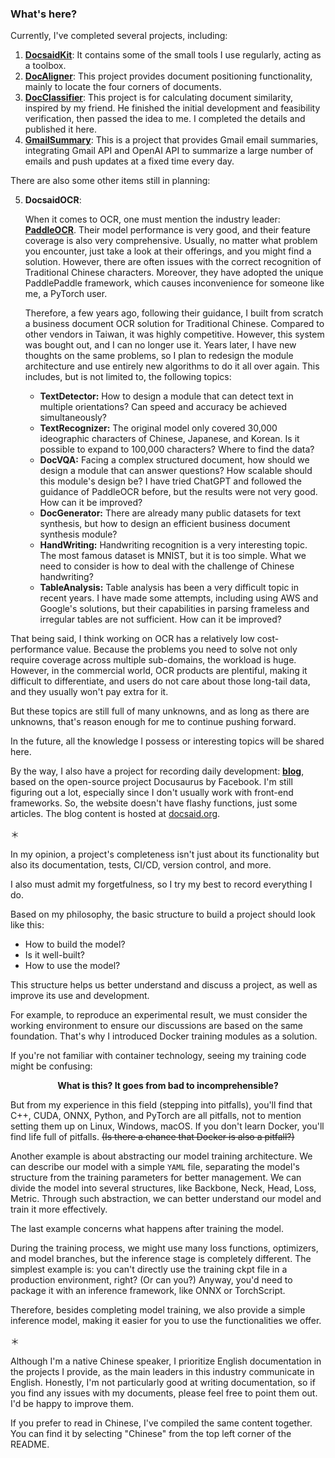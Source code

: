 ### What's here?

Currently, I've completed several projects, including:

1. [**DocsaidKit**](https://github.com/DocsaidLab/DocsaidKit): It contains some of the small tools I use regularly, acting as a toolbox.
2. [**DocAligner**](https://github.com/DocsaidLab/DocAligner): This project provides document positioning functionality, mainly to locate the four corners of documents.
3. [**DocClassifier**](https://github.com/DocsaidLab/DocClassifier): This project is for calculating document similarity, inspired by my friend. He finished the initial development and feasibility verification, then passed the idea to me. I completed the details and published it here.
4. [**GmailSummary**](https://github.com/DocsaidLab/GmailSummary): This is a project that provides Gmail email summaries, integrating Gmail API and OpenAI API to summarize a large number of emails and push updates at a fixed time every day.

There are also some other items still in planning:

5. **DocsaidOCR**:

    When it comes to OCR, one must mention the industry leader: [**PaddleOCR**](https://github.com/PaddlePaddle/PaddleOCR). Their model performance is very good, and their feature coverage is also very comprehensive. Usually, no matter what problem you encounter, just take a look at their offerings, and you might find a solution. However, there are often issues with the correct recognition of Traditional Chinese characters. Moreover, they have adopted the unique PaddlePaddle framework, which causes inconvenience for someone like me, a PyTorch user.

    Therefore, a few years ago, following their guidance, I built from scratch a business document OCR solution for Traditional Chinese. Compared to other vendors in Taiwan, it was highly competitive. However, this system was bought out, and I can no longer use it. Years later, I have new thoughts on the same problems, so I plan to redesign the module architecture and use entirely new algorithms to do it all over again. This includes, but is not limited to, the following topics:

    - **TextDetector:** How to design a module that can detect text in multiple orientations? Can speed and accuracy be achieved simultaneously?
    - **TextRecognizer:** The original model only covered 30,000 ideographic characters of Chinese, Japanese, and Korean. Is it possible to expand to 100,000 characters? Where to find the data?
    - **DocVQA:** Facing a complex structured document, how should we design a module that can answer questions? How scalable should this module's design be? I have tried ChatGPT and followed the guidance of PaddleOCR before, but the results were not very good. How can it be improved?
    - **DocGenerator:** There are already many public datasets for text synthesis, but how to design an efficient business document synthesis module?
    - **HandWriting:** Handwriting recognition is a very interesting topic. The most famous dataset is MNIST, but it is too simple. What we need to consider is how to deal with the challenge of Chinese handwriting?
    - **TableAnalysis:** Table analysis has been a very difficult topic in recent years. I have made some attempts, including using AWS and Google's solutions, but their capabilities in parsing frameless and irregular tables are not sufficient. How can it be improved?

That being said, I think working on OCR has a relatively low cost-performance value. Because the problems you need to solve not only require coverage across multiple sub-domains, the workload is huge. However, in the commercial world, OCR products are plentiful, making it difficult to differentiate, and users do not care about those long-tail data, and they usually won't pay extra for it.

But these topics are still full of many unknowns, and as long as there are unknowns, that's reason enough for me to continue pushing forward.

In the future, all the knowledge I possess or interesting topics will be shared here.

By the way, I also have a project for recording daily development: [**blog**](https://github.com/DocsaidLab/blog), based on the open-source project Docusaurus by Facebook. I'm still figuring out a lot, especially since I don't usually work with front-end frameworks. So, the website doesn't have flashy functions, just some articles. The blog content is hosted at [docsaid.org](https://docsaid.org).

＊

In my opinion, a project's completeness isn't just about its functionality but also its documentation, tests, CI/CD, version control, and more.

I also must admit my forgetfulness, so I try my best to record everything I do.

Based on my philosophy, the basic structure to build a project should look like this:

  - How to build the model?
  - Is it well-built?
  - How to use the model?

This structure helps us better understand and discuss a project, as well as improve its use and development.

For example, to reproduce an experimental result, we must consider the working environment to ensure our discussions are based on the same foundation. That's why I introduced Docker training modules as a solution.

If you're not familiar with container technology, seeing my training code might be confusing:

<div align="center">

**What is this? It goes from bad to incomprehensible?**

</div>

But from my experience in this field (stepping into pitfalls), you'll find that C++, CUDA, ONNX, Python, and PyTorch are all pitfalls, not to mention setting them up on Linux, Windows, macOS. If you don't learn Docker, you'll find life full of pitfalls. ~~(Is there a chance that Docker is also a pitfall?)~~

Another example is about abstracting our model training architecture. We can describe our model with a simple `YAML` file, separating the model's structure from the training parameters for better management. We can divide the model into several structures, like Backbone, Neck, Head, Loss, Metric. Through such abstraction, we can better understand our model and train it more effectively.

The last example concerns what happens after training the model.

During the training process, we might use many loss functions, optimizers, and model branches, but the inference stage is completely different. The simplest example is: you can't directly use the training ckpt file in a production environment, right? (Or can you?) Anyway, you'd need to package it with an inference framework, like ONNX or TorchScript.

Therefore, besides completing model training, we also provide a simple inference model, making it easier for you to use the functionalities we offer.

＊

Although I'm a native Chinese speaker, I prioritize English documentation in the projects I provide, as the main leaders in this industry communicate in English. Honestly, I'm not particularly good at writing documentation, so if you find any issues with my documents, please feel free to point them out. I'd be happy to improve them.

If you prefer to read in Chinese, I've compiled the same content together. You can find it by selecting "Chinese" from the top left corner of the README.
